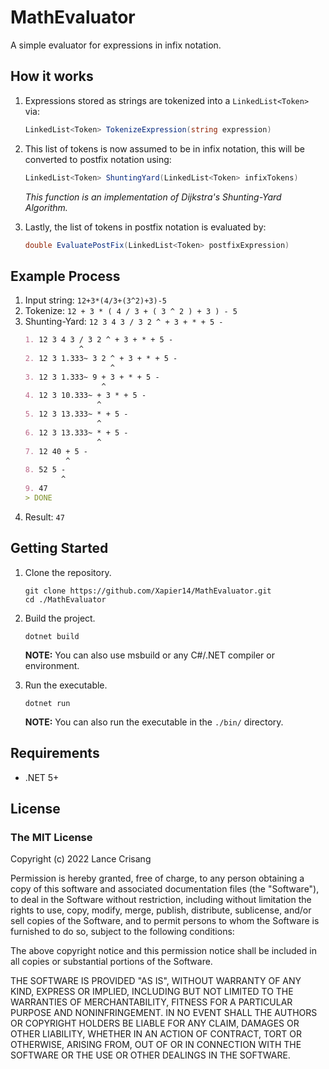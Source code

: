 ﻿# MathEvaluator
A simple evaluator for expressions in infix notation.
## How it works
1. Expressions stored as strings are tokenized into a `LinkedList<Token>` via:
    ```csharp
    LinkedList<Token> TokenizeExpression(string expression)
    ```

1. This list of tokens is now assumed to be in infix notation, this will be converted to postfix notation using:
    ```csharp
    LinkedList<Token> ShuntingYard(LinkedList<Token> infixTokens)
    ```
    *This function is an implementation of Dijkstra's Shunting-Yard Algorithm.*

1. Lastly, the list of tokens in postfix notation is evaluated by:
    ```csharp
    double EvaluatePostFix(LinkedList<Token> postfixExpression)
    ```

## Example Process
1. Input string: `12+3*(4/3+(3^2)+3)-5`
1. Tokenize: `12 + 3 * ( 4 / 3 + ( 3 ^ 2 ) + 3 ) - 5`
1. Shunting-Yard: `12 3 4 3 / 3 2 ^ + 3 + * + 5 -`
    ```md
    1. 12 3 4 3 / 3 2 ^ + 3 + * + 5 - 
                ^
    2. 12 3 1.333~ 3 2 ^ + 3 + * + 5 -
                       ^
    3. 12 3 1.333~ 9 + 3 + * + 5 -
                     ^
    4. 12 3 10.333~ + 3 * + 5 -
                    ^
    5. 12 3 13.333~ * + 5 -
                    ^
    6. 12 3 13.333~ * + 5 -
                    ^
    7. 12 40 + 5 -
             ^
    8. 52 5 -
            ^
    9. 47
    > DONE
    ```
1. Result: `47`

## Getting Started
1. Clone the repository.
    ```shell
    git clone https://github.com/Xapier14/MathEvaluator.git
    cd ./MathEvaluator
    ```

1. Build the project.
    ```shell
    dotnet build
    ```
    **NOTE:** You can also use msbuild or any C#/.NET compiler or environment.

1. Run the executable.
    ```shell
    dotnet run
    ```
    **NOTE:** You can also run the executable in the `./bin/` directory.

## Requirements
* .NET 5+

## License
### The MIT License

Copyright (c) 2022 Lance Crisang

Permission is hereby granted, free of charge, to any person obtaining a copy of this software and associated documentation files (the "Software"), to deal in the Software without restriction, including without limitation the rights to use, copy, modify, merge, publish, distribute, sublicense, and/or sell copies of the Software, and to permit persons to whom the Software is furnished to do so, subject to the following conditions:

The above copyright notice and this permission notice shall be included in all copies or substantial portions of the Software.

THE SOFTWARE IS PROVIDED "AS IS", WITHOUT WARRANTY OF ANY KIND, EXPRESS OR IMPLIED, INCLUDING BUT NOT LIMITED TO THE WARRANTIES OF MERCHANTABILITY, FITNESS FOR A PARTICULAR PURPOSE AND NONINFRINGEMENT. IN NO EVENT SHALL THE AUTHORS OR COPYRIGHT HOLDERS BE LIABLE FOR ANY CLAIM, DAMAGES OR OTHER LIABILITY, WHETHER IN AN ACTION OF CONTRACT, TORT OR OTHERWISE, ARISING FROM, OUT OF OR IN CONNECTION WITH THE SOFTWARE OR THE USE OR OTHER DEALINGS IN THE SOFTWARE.